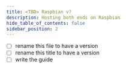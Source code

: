 ```yaml
---
title: <TBD> Raspbian v?
description: Hosting both ends on Raspbian
hide_table_of_contents: false
sidebar_position: 2
---
```


- [ ] rename this file to have a version
- [ ] rename this title to have a version
- [ ] write the guide
